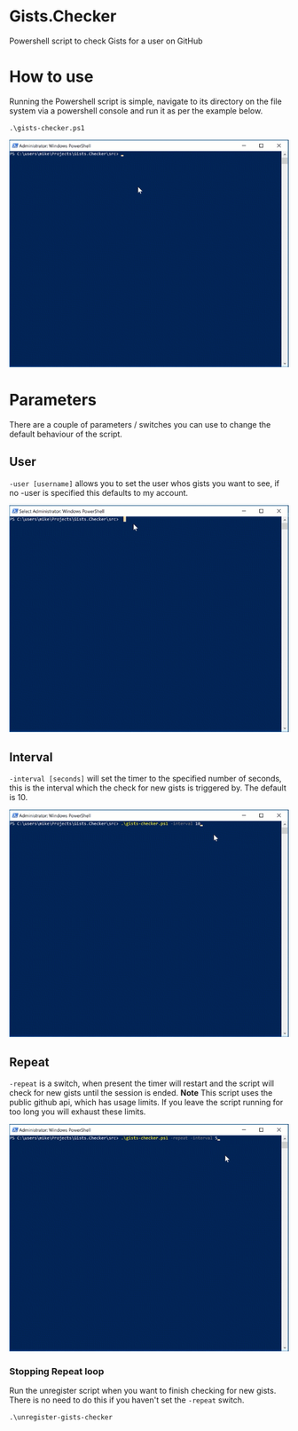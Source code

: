 # Gists.Checker
Powershell script to check Gists for a user on GitHub

# How to use
Running the Powershell script is simple, navigate to its directory on the file system via a powershell console and run it as per the example below.

    .\gists-checker.ps1

![](gists-checker-defaults.gif)

# Parameters
There are a couple of parameters / switches you can use to change the default behaviour of the script.

## User

`-user [username]` allows you to set the user whos gists you want to see, if no -user is specified this defaults to my account.

![](gists-checker-user.gif)

## Interval

`-interval [seconds]` will set the timer to the specified number of seconds, this is the interval which the check for new gists is triggered by. The default is 10.

![](gists-checker-interval-new-gist.gif)

## Repeat

`-repeat` is a switch, when present the timer will restart and the script will check for new gists until the session is ended. **Note** This script uses the public github api, which has usage limits. If you leave the script running for too long you will exhaust these limits.

![](gists-checker-repeat.gif)

### Stopping Repeat loop

Run the unregister script when you want to finish checking for new gists. There is no need to do this if you haven't set the `-repeat` switch.

    .\unregister-gists-checker
